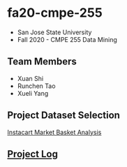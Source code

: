 # fa20-cmpe-255
- San Jose State University
- Fall 2020 - CMPE 255 Data Mining

## Team Members
- Xuan Shi
- Runchen Tao
- Xueli Yang

## Project Dataset Selection
[Instacart Market Basket Analysis](https://www.kaggle.com/c/instacart-market-basket-analysis)

## [Project Log](#)